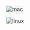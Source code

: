
![mac](https://hits.seeyoufarm.com/api/count/incr/badge.svg?url=https%3A%2F%2Fraw.githubusercontent.com%2FOTLanguage%2Fdownload%2Fmain%2Fmac.sh&count_bg=%23000000&title_bg=%23000000&icon=apple.svg&icon_color=%23E7E7E7&title=mac&edge_flat=false)

![linux](https://hits.seeyoufarm.com/api/count/incr/badge.svg?url=https%3A%2F%2Fraw.githubusercontent.com%2FOTLanguage%2Fdownload%2Fmain%2Flinux.sh&count_bg=%23FCC624&title_bg=%23FCC624&icon=linux.svg&icon_color=%23FFFFFF&title=linux&edge_flat=false)
